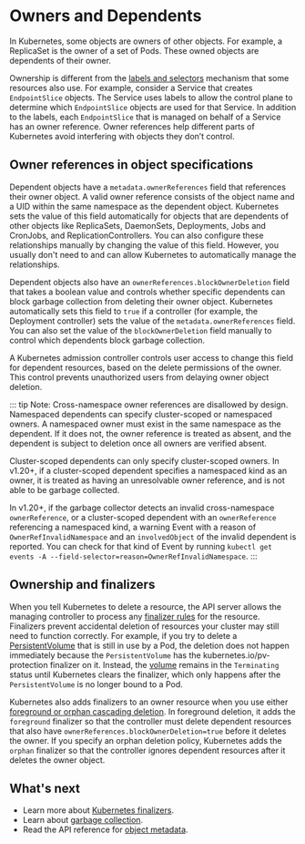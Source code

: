 # Owners and Dependents

In Kubernetes, some objects are owners of other objects. For example, a ReplicaSet is the owner of a set of Pods. These owned objects are dependents of their owner.

Ownership is different from the [labels and selectors](https://kubernetes.io/docs/concepts/overview/working-with-objects/labels/) mechanism that some resources also use. For example, consider a Service that creates `EndpointSlice` objects. The Service uses labels to allow the control plane to determine which `EndpointSlice` objects are used for that Service. In addition to the labels, each `EndpointSlice` that is managed on behalf of a Service has an owner reference. Owner references help different parts of Kubernetes avoid interfering with objects they don’t control.

## Owner references in object specifications

Dependent objects have a `metadata.ownerReferences` field that references their owner object. A valid owner reference consists of the object name and a UID within the same namespace as the dependent object. Kubernetes sets the value of this field automatically for objects that are dependents of other objects like ReplicaSets, DaemonSets, Deployments, Jobs and CronJobs, and ReplicationControllers. You can also configure these relationships manually by changing the value of this field. However, you usually don't need to and can allow Kubernetes to automatically manage the relationships.

Dependent objects also have an `ownerReferences.blockOwnerDeletion` field that takes a boolean value and controls whether specific dependents can block garbage collection from deleting their owner object. Kubernetes automatically sets this field to `true` if a controller (for example, the Deployment controller) sets the value of the `metadata.ownerReferences` field. You can also set the value of the `blockOwnerDeletion` field manually to control which dependents block garbage collection.

A Kubernetes admission controller controls user access to change this field for dependent resources, based on the delete permissions of the owner. This control prevents unauthorized users from delaying owner object deletion.

::: tip Note:
Cross-namespace owner references are disallowed by design. Namespaced dependents can specify cluster-scoped or namespaced owners. A namespaced owner must exist in the same namespace as the dependent. If it does not, the owner reference is treated as absent, and the dependent is subject to deletion once all owners are verified absent.

Cluster-scoped dependents can only specify cluster-scoped owners. In v1.20+, if a cluster-scoped dependent specifies a namespaced kind as an owner, it is treated as having an unresolvable owner reference, and is not able to be garbage collected.

In v1.20+, if the garbage collector detects an invalid cross-namespace `ownerReference`, or a cluster-scoped dependent with an `ownerReference` referencing a namespaced kind, a warning Event with a reason of `OwnerRefInvalidNamespace` and an `involvedObject` of the invalid dependent is reported. You can check for that kind of Event by running `kubectl get events -A --field-selector=reason=OwnerRefInvalidNamespace`.
:::

## Ownership and finalizers

When you tell Kubernetes to delete a resource, the API server allows the managing controller to process any [finalizer rules](https://kubernetes.io/docs/concepts/overview/working-with-objects/finalizers/) for the resource. Finalizers prevent accidental deletion of resources your cluster may still need to function correctly. For example, if you try to delete a [PersistentVolume](https://kubernetes.io/docs/concepts/storage/persistent-volumes/) that is still in use by a Pod, the deletion does not happen immediately because the `PersistentVolume` has the kubernetes.io/pv-protection finalizer on it. Instead, the [volume](https://kubernetes.io/docs/concepts/storage/volumes/) remains in the `Terminating` status until Kubernetes clears the finalizer, which only happens after the `PersistentVolume` is no longer bound to a Pod.

Kubernetes also adds finalizers to an owner resource when you use either [foreground or orphan cascading deletion](https://kubernetes.io/docs/concepts/architecture/garbage-collection/#cascading-deletion). In foreground deletion, it adds the `foreground` finalizer so that the controller must delete dependent resources that also have `ownerReferences.blockOwnerDeletion=true` before it deletes the owner. If you specify an orphan deletion policy, Kubernetes adds the `orphan` finalizer so that the controller ignores dependent resources after it deletes the owner object.

## What's next

- Learn more about [Kubernetes finalizers](https://kubernetes.io/docs/concepts/overview/working-with-objects/finalizers/).
- Learn about [garbage collection](https://kubernetes.io/docs/concepts/architecture/garbage-collection).
- Read the API reference for [object metadata](https://kubernetes.io/docs/reference/kubernetes-api/common-definitions/object-meta/#System).